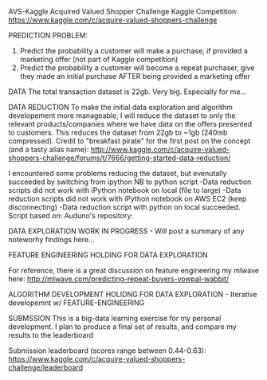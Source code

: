 AVS-Kaggle
Acquired Valued Shopper Challenge Kaggle Competition: 
https://www.kaggle.com/c/acquire-valued-shoppers-challenge

PREDICTION PROBLEM:
1. Predict the probability a customer will make a purchase, if provided a marketing offer (not part of Kaggle competition)
2. Predict the probability a customer will become a repeat purchaser, give they made an initial purchase AFTER being provided a marketing offer  

DATA
The total transaction dataset is 22gb. Very big. Especially for me...

DATA REDUCTION
To make the initial data exploration and algorithm developement more manageable, I will reduce the dataset to only the relevant products/companies where we have data on the offers presented to customers. This reduces the dataset from 22gb to ~1gb (240mb compressed). Credit to "breakfast pirate" for the first post on the concept (and a tasty alias name): 
http://www.kaggle.com/c/acquire-valued-shoppers-challenge/forums/t/7666/getting-started-data-reduction/

I encountered some problems reducing the dataset, but evenutally succeeded by switching from ipython NB to python script
-Data reduction scripts did not work with iPython notebook on local (file to large)
-Data reduction scripts did not work with iPython notebook on AWS EC2 (keep disconnecting)
-Data reduction script with python on local succeeded. Script based on: Auduno's repository:  

DATA EXPLORATION
WORK IN PROGRESS - Will post a summary of any noteworhy findings here...

FEATURE ENGINEERING
HOLDING FOR DATA EXPLORATION 

For reference, there is a great discussion on feature engineering my mlwave here: 
http://mlwave.com/predicting-repeat-buyers-vowpal-wabbit/

ALGORITHM DEVELOPMENT
HOLIDNG FOR DATA EXPLORATION - Iterative developemnt w/ FEATURE-ENGINEERING

SUBMSSION
This is a big-data learning exercise for my personal development. 
I plan to produce a final set of results, and compare my results to the leaderboard 

Submission leaderboard (scores range between 0.44-0.63):
https://www.kaggle.com/c/acquire-valued-shoppers-challenge/leaderboard

